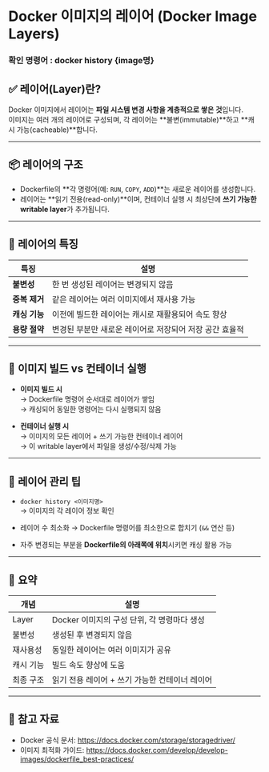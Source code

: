 # Docker 이미지의 레이어 (Docker Image Layers)

### 확인 명령어 : docker history {image명}

## ✅ 레이어(Layer)란?

Docker 이미지에서 레이어는 **파일 시스템 변경 사항을 계층적으로 쌓은 것**입니다.  
이미지는 여러 개의 레이어로 구성되며, 각 레이어는 **불변(immutable)**하고 **캐시 가능(cacheable)**합니다.

---

## 📦 레이어의 구조

- Dockerfile의 **각 명령어(예: `RUN`, `COPY`, `ADD`)**는 새로운 레이어를 생성합니다.
- 레이어는 **읽기 전용(read-only)**이며, 컨테이너 실행 시 최상단에 **쓰기 가능한 writable layer**가 추가됩니다.


---

## 🧠 레이어의 특징

| 특징                 | 설명 |
|----------------------|------|
| **불변성**           | 한 번 생성된 레이어는 변경되지 않음 |
| **중복 제거**        | 같은 레이어는 여러 이미지에서 재사용 가능 |
| **캐싱 기능**        | 이전에 빌드한 레이어는 캐시로 재활용되어 속도 향상 |
| **용량 절약**        | 변경된 부분만 새로운 레이어로 저장되어 저장 공간 효율적 |

---

## 🔄 이미지 빌드 vs 컨테이너 실행

- **이미지 빌드 시**  
  → Dockerfile 명령어 순서대로 레이어가 쌓임  
  → 캐싱되어 동일한 명령어는 다시 실행되지 않음

- **컨테이너 실행 시**  
  → 이미지의 모든 레이어 + 쓰기 가능한 컨테이너 레이어  
  → 이 writable layer에서 파일을 생성/수정/삭제 가능

---

## 🎯 레이어 관리 팁

- `docker history <이미지명>`  
  → 이미지의 각 레이어 정보 확인

- 레이어 수 최소화 → Dockerfile 명령어를 최소한으로 합치기 (`&&` 연산 등)

- 자주 변경되는 부분을 **Dockerfile의 아래쪽에 위치**시키면 캐싱 활용 가능

---

## 📝 요약

| 개념         | 설명 |
|--------------|------|
| Layer         | Docker 이미지의 구성 단위, 각 명령마다 생성 |
| 불변성        | 생성된 후 변경되지 않음 |
| 재사용성      | 동일한 레이어는 여러 이미지가 공유 |
| 캐시 기능     | 빌드 속도 향상에 도움 |
| 최종 구조     | 읽기 전용 레이어 + 쓰기 가능한 컨테이너 레이어 |

---

## 🔗 참고 자료

- Docker 공식 문서: https://docs.docker.com/storage/storagedriver/
- 이미지 최적화 가이드: https://docs.docker.com/develop/develop-images/dockerfile_best-practices/
